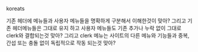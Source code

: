 koreats

기존 헤더에 메뉴들과 사용자 메뉴들을 명확하게 구분해서 이해한것이 맞아? 그리고 기존 헤더메뉴들은 그대로 유지 하고 사용자 메뉴들도 기존 추가나 누락 없이 그대로 clerk와 결합되는것 맞아? 그리고 clerk 메뉴는 사이트의 다른 메뉴와 기능들과  중복, 간섭 또는 충돌 없이 독립적으로 작동 되는것 맞아?
